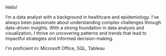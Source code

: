 Hello!

I’m a data analyst with a background in healthcare and epidemiology. I’ve always been passionate about understanding complex challenges through data-driven insights. With a strong foundation in data analysis and visualization, I thrive on uncovering patterns and trends that lead to impactful strategies and informed decision-making. 

I'm proficient in: Microsoft Office, SQL, Tableau
